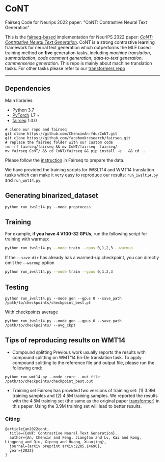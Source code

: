 # CoNT
Fairseq Code for Neurips 2022 paper:  "CoNT: Contrastive Neural Text Generation"


This is the [fairseq-based](https://github.com/facebookresearch/fairseq) implementation 
for NeurIPS 2022  paper: *[CoNT: Contrastive Neural Text Generation](https://arxiv.org/abs/2205.14690)*.
CoNT is a strong contrastive learning framework for neural text generation which outperforms the MLE based training method on **five** generation tasks, including *machine translation*, *summarization*, *code comment generation*, *data-to-text generation*, *commensense generation*. 
This repo is mainly about machine translation tasks. For other tasks please refer to our [transformers repo](https://github.com/Shark-NLP/CoNT)

-----

## Dependencies
Main libraries
- Python 3.7
- [PyTorch](https://github.com/pytorch/pytorch) 1.7 +
- [fairseq](https://github.com/facebookresearch/fairseq) 1.0.0

```
# clone our repo and fairseq
git clone https://github.com/ChenxinAn-fdu/CoNT.git
git clone https://github.com/facebookresearch/fairseq.git
# replace the fairseq folder with our custom code
rm -rf fairseq/fairseq && mv CoNT/fairseq  fairseq/
mv fairseq CoNT/ && cd CoNT/fairseq && pip install -e . && cd ..
```

Please follow the [instruction](https://github.com/facebookresearch/fairseq/tree/main/examples/translation#wmt14-english-to-german-convolutional) in Fairseq to prepare the data.

We have provided the training scripts for IWSLT14 and WMT14 translation tasks which can make it very easy to reproduce our results: `run_iwslt14.py` and `run_wmt14.py`.

## Generating binarized_dataset
```
python run_iwslt14.py --mode preprocess
```

## Training

For example, **if you have 4 V100-32 GPUs**, run the following script for training with warmup:
```bash
python run_iwslt14.py --mode train --gpus 0,1,2,3 --warmup
```
If the `--save-dir` has already has a warmed-up checkpoint, you can directly omit the `--warmup` option 
```bash
python run_iwslt14.py --mode train --gpus 0,1,2,3
```

## Testing
```
python run_iwslt14.py --mode gen --gpus 0 --save_path /path/to/checkpoints/checkpoint_best.pt
```
With checkpoints average
```
python run_iwslt14.py --mode gen --gpus 0 --save_path /path/to/checkpoints/ --avg_ckpt
```
## Tips of reproducing results on WMT14
- Compound splitting
Previous work usually reports the results with compound splitting on WMT'14 En-De translation task. To apply compound splitting to the reference file and output file, please run the following cmd:
```
python run_wmt14.py --mode score --out_file /path/to/checkpoints/checkpoint_best.out
```
- Training set 
Fairseq has provided two versions of training set: (1) 3.9M training samples and (2) 4.5M training samples. We reported the results with the 4.5M training set (the same as the original paper [transformer](https://arxiv.org/abs/1706.03762)) in this paper. Using the 3.9M training set will lead to better results. 

### Citing
```
@article{an2022cont,
  title={CoNT: Contrastive Neural Text Generation},
  author={An, Chenxin and Feng, Jiangtao and Lv, Kai and Kong, Lingpeng and Qiu, Xipeng and Huang, Xuanjing},
  journal={arXiv preprint arXiv:2205.14690},
  year={2022}
}
```
